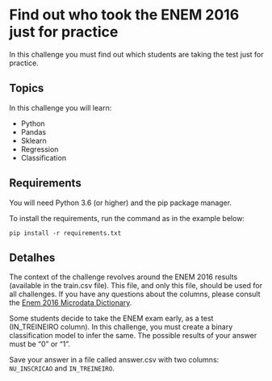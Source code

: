 # Find out who took the ENEM 2016 just for practice

In this challenge you must find out which students are taking the test just for practice.

## Topics

In this challenge you will learn:

- Python
- Pandas
- Sklearn
- Regression
- Classification

## Requirements

You will need Python 3.6 (or higher) and the pip package manager.

To install the requirements, run the command as in the example below:

    pip install -r requirements.txt

## Detalhes

The context of the challenge revolves around the ENEM 2016 results (available in the train.csv file). This file, and only this file, should be used for all challenges. If you have any questions about the columns, please consult the [Enem 2016 Microdata Dictionary](https://s3-us-west-1.amazonaws.com/acceleration-assets-highway/data-science/dicionario-de-dados.zip).

Some students decide to take the ENEM exam early, as a test (IN_TREINEIRO column). In this challenge, you must create a binary classification model to infer the same. The possible results of your answer must be “0” or “1”.

Save your answer in a file called answer.csv with two columns: `NU_INSCRICAO` and `IN_TREINEIRO`.